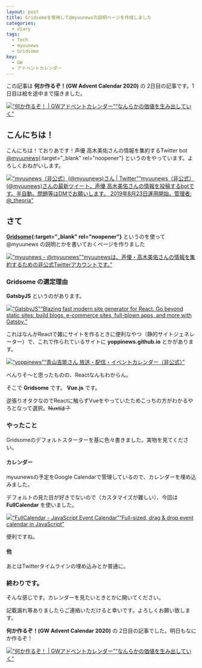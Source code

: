 ```yaml
---
layout: post
title: Gridsomeを使用して@myuunewsの説明ページを作成しました
categories:
  - diary
tags:
  - Tech
  - myuunews
  - Gridsome
key:
  - GW
  - アドベントカレンダー
---
```


この記事は **何か作るぞ！(GW Advent Calendar 2020)** の 2日目の記事です。1日目は絵を途中まで描きました。

<div class="embed-html-box"><p class="embed-html-box-inner"><a href="https://gw-advent.9wick.com/calendars/2020/83" target="_blank" rel="noopener nofollow"><span class="embed-html-box_image"><img src="https://woinc.jp/img/cache/thumbnail-1x1.svg" style="background-image: url(https://gw-advent.9wick.com/images/gw_advent.png);"></span><span class="embed-html-box_meta"><span class="embed-html-box_title"><q>何か作るぞ！ | GWアドベントカレンダー</q></span><span class="embed-html-box_description"><q>なんらかの価値を生み出していく</q></span></span></a></p></div>

## こんにちは！
こんにちは！ておりあです！声優 高木美佑さんの情報を集約するTwitter bot [@myuunews](https://twitter.com/myuunews){:target="_blank" rel="noopener"} というのをやっています。よろしくおねがいします。

<div class="embed-html-box"><p class="embed-html-box-inner"><a href="https://twitter.com/myuunews" target="_blank" rel="noopener nofollow"><span class="embed-html-box_image"><img src="https://woinc.jp/img/cache/thumbnail-1x1.svg" style="background-image: url(https://i.imgur.com/Aib68Nc.png);"></span><span class="embed-html-box_meta"><span class="embed-html-box_title"><q>myuunews（非公式）(@myuunews)さん | Twitter</q></span><span class="embed-html-box_description"><q>myuunews（非公式） (@myuunews)さんの最新ツイート。声優 高木美佑さんの情報を投稿するbotです。半自動。問題等はDMでお願いします。 2019年8月23日運用開始。管理者: @_theoria</q></span></span></a></p></div>

## さて

**[Gridsome](https://gridsome.org){:target="_blank" rel="noopener"}** というのを使って @myuunews の説明とかを書いておくページを作りました

<div class="embed-html-box"><p class="embed-html-box-inner"><a href="https://myuunews.github.io/" target="_blank" rel="noopener nofollow"><span class="embed-html-box_image"><img src="https://woinc.jp/img/cache/thumbnail-1x1.svg" style="background-image: url(https://i.imgur.com/Aib68Nc.png);"></span><span class="embed-html-box_meta"><span class="embed-html-box_title"><q>myuunews - @myuunews</q></span><span class="embed-html-box_description"><q>myuunewsは、声優・高木美佑さんの情報を集約するための非公式Twitterアカウントです。</q></span></span></a></p></div>

### Gridsome の選定理由

**GatsbyJS** というのがあります。

<div class="embed-html-box"><p class="embed-html-box-inner"><a href="https://www.gatsbyjs.org/" target="_blank" rel="noopener nofollow"><span class="embed-html-box_image"><img src="https://woinc.jp/img/cache/thumbnail-1x1.svg" style="background-image: url(https://www.gatsbyjs.org/static/gatsby-icon-4a9773549091c227cd2eb82ccd9c5e3a.png);"></span><span class="embed-html-box_meta"><span class="embed-html-box_title"><q>GatsbyJS</q></span><span class="embed-html-box_description"><q>Blazing fast modern site generator for React. Go beyond static sites: build blogs, e-commerce sites, full-blown apps, and more with Gatsby.</q></span></span></a></p></div>

これはなんかReactで雑にサイトを作るときに便利なやつ（静的サイトジェネレーター）で、これで作られているサイトに **yoppinews.github.io** とかがあります。

<div class="embed-html-box"><p class="embed-html-box-inner"><a href="https://yoppinews.github.io/" target="_blank" rel="noopener nofollow"><span class="embed-html-box_image"><img src="https://woinc.jp/img/cache/thumbnail-1x1.svg" style="background-image: url(https://yoppinews.github.io/images/yoppinews.png);"></span><span class="embed-html-box_meta"><span class="embed-html-box_title"><q>yoppinews</q></span><span class="embed-html-box_description"><q>青山吉能さん 放送・配信・イベントカレンダー（非公式）</q></span></span></a></p></div>

べんりそ～と思ったものの、Reactなんもわからん。

そこで **Gridsome** です。 **Vue.js** です。

逆張りオタクなのでReactに触らずVueをやっていたためこっちの方がわかるやろとなって選択。<s>Nuxtは？</s>

### やったこと

Gridsomeのデフォルトスターターを基に色々書きました。実物を見てください。

#### カレンダー
myuunewsの予定をGoogle Calendarで管理しているので、カレンダーを埋め込みました。

デフォルトの見た目が好きでないので（カスタマイズが難しい）、今回は **FullCalendar** を使いました。

<div class="embed-html-box"><p class="embed-html-box-inner"><a href="https://fullcalendar.io/" target="_blank" rel="noopener nofollow"><span class="embed-html-box_image"><img src="https://woinc.jp/img/cache/thumbnail-1x1.svg" style="background-image: url(https://fullcalendar.io/assets/favicon/safari-pinned-tab.svg);"></span><span class="embed-html-box_meta"><span class="embed-html-box_title"><q>FullCalendar - JavaScript Event Calendar</q></span><span class="embed-html-box_description"><q>Full-sized, drag &amp; drop event calendar in JavaScript</q></span></span></a></p></div>

便利ですね。

#### 他
あとはTwitterタイムラインの埋め込みとか普通に。

### 終わりです。
そんな感じです。カレンダーを見たいときとかに開いてください。

記載漏れ等ありましたらご連絡いただけると幸いです。よろしくお願い致します。

**何か作るぞ！(GW Advent Calendar 2020)** の 2日目の記事でした。明日もなにか作るぞ！

<div class="embed-html-box"><p class="embed-html-box-inner"><a href="https://gw-advent.9wick.com/calendars/2020/83" target="_blank" rel="noopener nofollow"><span class="embed-html-box_image"><img src="https://woinc.jp/img/cache/thumbnail-1x1.svg" style="background-image: url(https://gw-advent.9wick.com/images/gw_advent.png);"></span><span class="embed-html-box_meta"><span class="embed-html-box_title"><q>何か作るぞ！ | GWアドベントカレンダー</q></span><span class="embed-html-box_description"><q>なんらかの価値を生み出していく</q></span></span></a></p></div>
